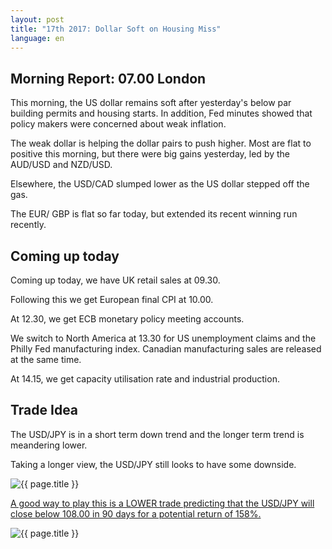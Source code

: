 ```yaml
---
layout: post
title: "17th 2017: Dollar Soft on Housing Miss"
language: en
---
```

## Morning Report: 07.00 London

This morning, the US dollar remains soft after yesterday's below par building permits and housing starts. In addition, Fed minutes showed that policy makers were concerned about weak inflation. 

The weak dollar is helping the dollar pairs to push higher. Most are flat to positive this morning, but there were big gains yesterday, led by the AUD/USD and NZD/USD.

Elsewhere, the USD/CAD slumped lower as the US dollar stepped off the gas. 

The EUR/ GBP is flat so far today, but extended its recent winning run recently. 

## Coming up today

Coming up today, we have UK retail sales at 09.30. 

Following this we get European final CPI at 10.00. 

At 12.30, we get ECB monetary policy meeting accounts. 

We switch to North America at 13.30 for US unemployment claims and the Philly Fed manufacturing index. Canadian manufacturing sales are released at the same time. 

At 14.15, we get capacity utilisation rate and industrial production. 

## Trade Idea

The USD/JPY is in a short term down trend and the longer term trend is meandering lower. 

Taking a longer view, the USD/JPY still looks to have some downside. 

<img class="post-image" src="{{ site.url }}/images/2017-08-17_07-38-33.jpg" alt="{{ page.title }}" title="{{ page.title }}">

<a href="%LINK%%?currency=GBP&market=forex&underlying=frxUSDJPY&formname=higherlower&duration_amount=90&duration_units=d&expiry_type=duration&amount=10&amount_type=payout&barrier=108.00" target="_blank">A good way to play this is a LOWER trade predicting that the USD/JPY will close below 108.00 in 90 days for a potential return of 158%.</a>

<img class="post-image" src="{{ site.url }}/images/2017-08-17_07-44-57.jpg" alt="{{ page.title }}" title="{{ page.title }}">
